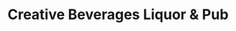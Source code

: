 ---
title: "Creative Beverages Liquor & Pub"
url: /gillette/creative-beverages-liquor-und-pub/
shop: Spirituosen
---